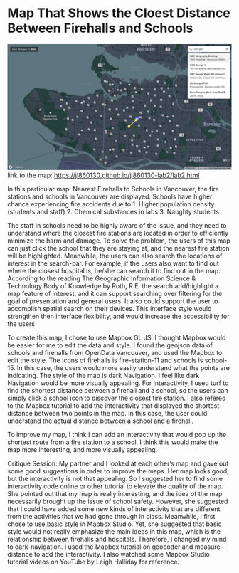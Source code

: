 # Map That Shows the Cloest Distance Between Firehalls and Schools
![lab1.png](https://github.com/UBC-GEOB472-Spring2020/jl860130-lab2/blob/master/lab2.png)
link to the map: https://jl860130.github.io/jl860130-lab2/lab2.html

  In this particular map: Nearest Firehalls to Schools in Vancouver, the fire stations and schools in Vancouver are displayed. Schools have higher chance experiencing fire accidents due to 
	1.	Higher population density (students and staff)
	2.	Chemical substances in labs 
	3.	Naughty students

  The staff in schools need to be highly aware of the issue, and they need to understand where the closest fire stations are located in order to efficiently minimize the harm and damage. To solve the problem, the users of this map can just click the school that they are staying at, and the nearest fire station will be highlighted. Meanwhile, the users can also search the locations of interest in the search-bar. For example, if the users also want to find out where the closest hospital is, he/she can search it to find out in the map. According to the reading The Geographic Information Science & Technology Body of Knowledge by 	Roth, R E, the search add/highlight a map feature of interest, and it can support searching over filtering for the goal of presentation and general users. It also could support the user to accomplish spatial search on their devices. This interface style would strengthen then interface flexibility, and would increase the accessibility for the users

  To create this map, I chose to use Mapbox GL JS. I thought Mapbox would be easier for me to edit the data and style. I found the geojson data of schools and firehalls from OpenData Vancouver, and used the Mapbox to edit the style. The Icons of firehalls is fire-station-11 and schools is school-15. In this case, the users would more easily understand what the points are indicating. The style of the map is dark Navigation. I feel like dark Navigation would be more visually appealing. For interactivity, I used turf to find the shortest distance between a firehall and a school, so the users can simply click a school icon to discover the closest fire station. I also refered to the Mapbox tutorial to add the interactivity that displayed the shortest distance between two points in the map. In this case, the user could understand the actual distance between a school and a firehall. 

  To improve my map, I think I can add an interactivity that would pop up the shortest route from a fire station to a school. I think this would make the map more interesting, and more visually appealing. 
	
  Critique Session: My partner and I looked at each other’s map and gave out some good suggestions in order to improve the maps. Her map looks good, but the interactivity is not that appealing. So I suggested her to find some interactivity code online or other tutorial to elevate the quality of the map. She pointed out that my map is really interesting, and the idea of the map necessarily brought up the issue of school safety. However, she suggested that I could have added some new kinds of interactivity that are different from the activities that we had gone through in class. Meanwhile, I first chose to use basic style in Mapbox Studio. Yet, she suggested that basic style would not really emphasize the main ideas in this map, which is the relationship between firehalls and hospitals. Therefore, I changed my mind to dark-navigation. I used the Mapbox tutorial on geocoder and measure-distance to add the interactivity. I also watched some Mapbox Studio tutorial videos on YouTube by Leigh Halliday for reference.


